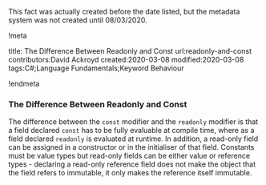 This fact was actually created before the date listed, but the metadata system was not created until 08/03/2020.

!meta

title: The Difference Between Readonly and Const
url:readonly-and-const
contributors:David Ackroyd
created:2020-03-08
modified:2020-03-08
tags:C#;Language Fundamentals;Keyword Behaviour

!endmeta

### The Difference Between Readonly and Const

The difference between the `const` modifier and the `readonly` modifier is that a field declared `const` has to be fully evaluable at compile time, where as a field declared `readonly` is evaluated at runtime. In addition, a read-only field can be assigned in a constructor or in the initialiser of that field. Constants must be value types but read-only fields can be either value or reference types - declaring a read-only reference field does not make the object that the field refers to immutable, it only makes the reference itself immutable.
